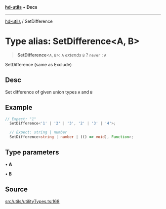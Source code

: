 [**hd-utils**](../README.md) • **Docs**

***

[hd-utils](../globals.md) / SetDifference

# Type alias: SetDifference\<A, B\>

> **SetDifference**\<`A`, `B`\>: `A` *extends* `B` ? `never` : `A`

SetDifference (same as Exclude)

## Desc

Set difference of given union types `A` and `B`

## Example

```ts
// Expect: "1"
  SetDifference<'1' | '2' | '3', '2' | '3' | '4'>;

  // Expect: string | number
  SetDifference<string | number | (() => void), Function>;
```

## Type parameters

• **A**

• **B**

## Source

[src/utils/utilityTypes.ts:168](https://github.com/AhmadHddad/h-utils/blob/b1dfa95e218c9605f39fc234662ef50e62fadcb8/src/utils/utilityTypes.ts#L168)
